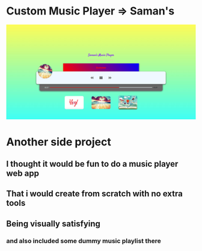 # Custom Music Player => Saman's
![HomeScreenSHot](./images/musicPlayer.jpg)
# Another side project 
## I thought it would be fun to do a music player web app
## That i would create from **scratch** with no extra tools 
## Being **visually satisfying** 
### and also included some dummy music playlist there